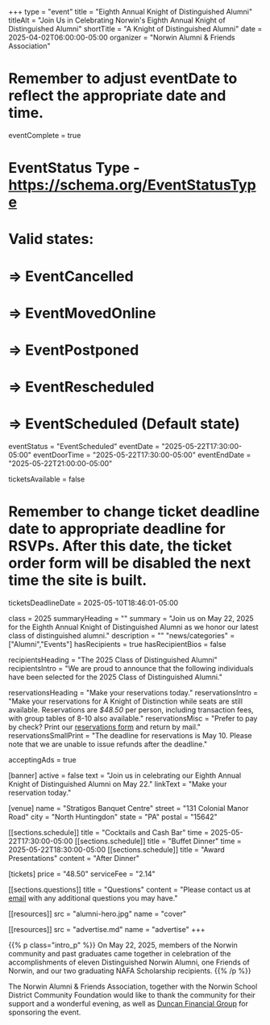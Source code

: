 +++
type          = "event"
title         = "Eighth Annual Knight of Distinguished Alumni"
titleAlt      = "Join Us in Celebrating Norwin's Eighth Annual Knight of Distinguished Alumni"
shortTitle    = "A Knight of Distinguished Alumni"
date          = 2025-04-02T06:00:00-05:00
organizer     = "Norwin Alumni & Friends Association"
# Remember to adjust eventDate to reflect the appropriate date and time.
eventComplete = true
# EventStatus Type - https://schema.org/EventStatusType
# Valid states:
# => EventCancelled
# => EventMovedOnline
# => EventPostponed
# => EventRescheduled
# => EventScheduled (Default state)
eventStatus = "EventScheduled"
eventDate     = "2025-05-22T17:30:00-05:00"
eventDoorTime = "2025-05-22T17:30:00-05:00"
eventEndDate  = "2025-05-22T21:00:00-05:00"

ticketsAvailable = false
# Remember to change ticket deadline date to appropriate deadline for RSVPs. After this date, the ticket order form will be disabled the next time the site is built.
ticketsDeadlineDate = 2025-05-10T18:46:01-05:00

class = 2025
summaryHeading = ""
summary = "Join us on May 22, 2025 for the Eighth Annual Knight of Distinguished Alumni as we honor our latest class of distinguished alumni."
description   = ""
"news/categories" = ["Alumni","Events"]
hasRecipients     = true
hasRecipientBios  = false

recipientsHeading = "The 2025 Class of Distinguished Alumni"
recipientsIntro   = "We are proud to announce that the following individuals have been selected for the 2025 Class of Distinguished Alumni."

reservationsHeading = "Make your reservations today."
reservationsIntro = "Make your reservations for A Knight of Distinction while seats are still available. Reservations are *$48.50* per person, including transaction fees, with group tables of 8-10 also available."
reservationsMisc = "Prefer to pay by check? Print our <a href='knight-of-distinguished-alumni-reservation-form.pdf' class='link--pdf' target='_blank'>reservations form</a> and return by mail."
reservationsSmallPrint = "The deadline for reservations is May 10. Please note that we are unable to issue refunds after the deadline."

acceptingAds     = true

[banner]
  active = false
  text = "Join us in celebrating our Eighth Annual Knight of Distinguished Alumni on May 22."
  linkText = "Make your reservation today."

[venue]
  name   = "Stratigos Banquet Centre"
  street = "131 Colonial Manor Road"
  city   = "North Huntingdon"
  state  = "PA"
  postal = "15642"

[[sections.schedule]]
  title = "Cocktails and Cash Bar"
  time  = 2025-05-22T17:30:00-05:00
[[sections.schedule]]
  title = "Buffet Dinner"
  time  = 2025-05-22T18:30:00-05:00
[[sections.schedule]]
  title   = "Award Presentations"
  content = "After Dinner"

[tickets]
  price        = "48.50"
  serviceFee   = "2.14"

[[sections.questions]]
  title   = "Questions"
  content = "Please contact us at [email](mailto:alumni@nsdcf.org) with any additional questions you may have."

[[resources]]
  src  = "alumni-hero.jpg"
  name = "cover"

[[resources]]
  src  = "advertise.md"
  name = "advertise"
+++

{{% p class="intro_p" %}}
On May 22, 2025, members of the Norwin community and past graduates came together in celebration of the accomplishments of eleven Distinguished Norwin Alumni, one Friends of Norwin, and our two graduating NAFA Scholarship recipients.
{{% /p %}}

The Norwin Alumni & Friends Association, together with the Norwin School District Community Foundation would like to thank the community for their support and a wonderful evening, as well as [Duncan Financial Group](https://duncangrp.com) for sponsoring the event.
